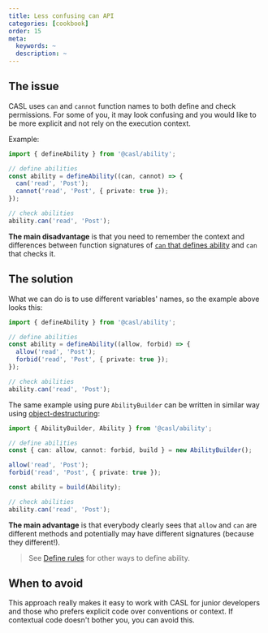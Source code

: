 ```yaml
---
title: Less confusing can API
categories: [cookbook]
order: 15
meta:
  keywords: ~
  description: ~
---
```


## The issue

CASL uses `can` and `cannot` function names to both define and check permissions. For some of you, it may look confusing and you would like to be more explicit and not rely on the execution context.

Example:

```ts
import { defineAbility } from '@casl/ability';

// define abilities
const ability = defineAbility((can, cannot) => {
  can('read', 'Post');
  cannot('read', 'Post', { private: true });
});

// check abilities
ability.can('read', 'Post');
```

**The main disadvantage** is that you need to remember the context and differences between function signatures of [`can` that defines ability](../../guide/intro) and `can` that checks it.

## The solution

What we can do is to use different variables' names, so the example above looks this:

```ts
import { defineAbility } from '@casl/ability';

// define abilities
const ability = defineAbility((allow, forbid) => {
  allow('read', 'Post');
  forbid('read', 'Post', { private: true });
});

// check abilities
ability.can('read', 'Post');
```

The same example using pure `AbilityBuilder` can be written in similar way using [object-destructuring]:

```ts
import { AbilityBuilder, Ability } from '@casl/ability';

// define abilities
const { can: allow, cannot: forbid, build } = new AbilityBuilder();

allow('read', 'Post');
forbid('read', 'Post', { private: true });

const ability = build(Ability);

// check abilities
ability.can('read', 'Post');
```

**The main advantage** is that everybody clearly sees that `allow` and `can` are different methods and potentially may have different signatures (because they different!).

> See [Define rules](../../guide/define-rules) for other ways to define ability.

## When to avoid

This approach really makes it easy to work with CASL for junior developers and those who prefers explicit code over conventions or context. If contextual code doesn't bother you, you can avoid this.

[object-destructuring]: https://developer.mozilla.org/en-US/docs/Web/JavaScript/Reference/Operators/Destructuring_assignment#Assigning_to_new_variable_names
